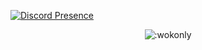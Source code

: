 [![Discord Presence](https://lanyard.cnrad.dev/api/602807756105318420)](https://discord.com/users/602807756105318420)

<p align="center"><img src="https://count.getloli.com/get/@:wokonly" alt=":wokonly" /></p>

